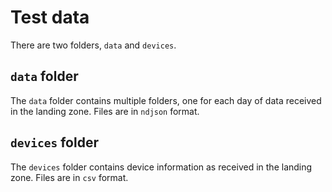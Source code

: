 # Test data

There are two folders, `data` and `devices`.

## `data` folder

The `data` folder contains multiple folders, one for each day of data received in the landing zone.
Files are in `ndjson` format.

## `devices` folder

The `devices` folder contains device information as received in the landing zone. Files are in `csv`
format.
